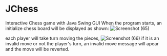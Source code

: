 # JChess
Interactive Chess game with Java Swing GUI
When the program starts, an initialize chess board will be displayed as shown:
![Screenshot (65)](https://user-images.githubusercontent.com/84085709/131357134-6e7e56c0-84f8-46b7-bd48-427b72410441.png)

each player will take turn moving the pieces, 
![Screenshot (66)](https://user-images.githubusercontent.com/84085709/131357350-1b86b0ea-ca87-46d1-9f5d-e51625907003.png)
if it is an invalid move or not the player's turn, an invalid move message will apear and the move will be reverted.

